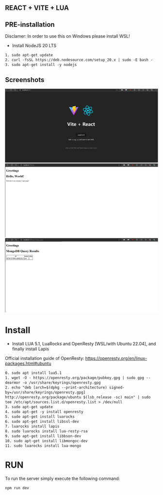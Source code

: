 ## REACT + VITE + LUA

## PRE-installation

Disclamer:
In order to use this on Windows please install WSL!



* Install NodeJS 20 LTS
```
1. sudo apt-get update
2. curl -fsSL https://deb.nodesource.com/setup_20.x | sudo -E bash -
3. sudo apt-get install -y nodejs

```

## Screenshots

![](screenshots/5.png)
![](screenshots/6.png)
![](screenshots/7.png)


# Install

* Install LUA 5.1, LuaRocks and OpenResty [WSL/with Ubuntu 22.04], and finally install Lapis

Official installation guide of OpenResty: 
https://openresty.org/en/linux-packages.html#ubuntu


```
0. sudo apt install lua5.1
1. wget -O - https://openresty.org/package/pubkey.gpg | sudo gpg --dearmor -o /usr/share/keyrings/openresty.gpg
2. echo "deb [arch=$(dpkg --print-architecture) signed-by=/usr/share/keyrings/openresty.gpg] http://openresty.org/package/ubuntu $(lsb_release -sc) main" | sudo tee /etc/apt/sources.list.d/openresty.list > /dev/null
3. sudo apt-get update
4. sudo apt-get -y install openresty
5. sudo apt-get install luarocks
6. sudo apt-get install libssl-dev
7. luarocks install lapis
8. sudo luarocks install lua-resty-rsa
9. sudo apt-get install libbson-dev
10. sudo apt-get install libmongoc-dev
11. sudo luarocks install lua-mongo
```

# RUN
To run the server simply execute the following command:
```
npm run dev
```
